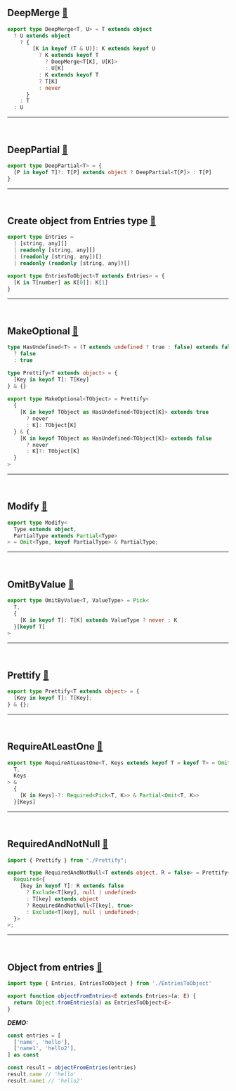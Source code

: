 ## DeepMerge [🔗](/snippets/typescript/DeepMerge.ts)
```ts
export type DeepMerge<T, U> = T extends object
  ? U extends object
    ? {
        [K in keyof (T & U)]: K extends keyof U
          ? K extends keyof T
            ? DeepMerge<T[K], U[K]>
            : U[K]
          : K extends keyof T
          ? T[K]
          : never
      }
    : T
  : U
```

<hr /><br />

## DeepPartial [🔗](/snippets/typescript/DeepPartial.ts)
```ts
export type DeepPartial<T> = {
  [P in keyof T]?: T[P] extends object ? DeepPartial<T[P]> : T[P]
}
```

<hr /><br />

## Create object from Entries type [🔗](/snippets/typescript/EntriesToObject.ts)
```ts
export type Entries =
  | [string, any][]
  | readonly [string, any][]
  | (readonly [string, any])[]
  | readonly (readonly [string, any])[]

export type EntriesToObject<T extends Entries> = {
  [K in T[number] as K[0]]: K[1]
}
```

<hr /><br />

## MakeOptional [🔗](/snippets/typescript/MakeOptional.ts)
```ts
type HasUndefined<T> = (T extends undefined ? true : false) extends false
  ? false
  : true

type Prettify<T extends object> = {
  [Key in keyof T]: T[Key]
} & {}
  
export type MakeOptional<TObject> = Prettify<
  {
    [K in keyof TObject as HasUndefined<TObject[K]> extends true
      ? never
      : K]: TObject[K]
  } & {
    [K in keyof TObject as HasUndefined<TObject[K]> extends false
      ? never
      : K]?: TObject[K]
  }
>
```

<hr /><br />

## Modify [🔗](/snippets/typescript/Modify.ts)
```ts
export type Modify<
  Type extends object,
  PartialType extends Partial<Type>
> = Omit<Type, keyof PartialType> & PartialType;
```

<hr /><br />

## OmitByValue [🔗](/snippets/typescript/OmitByValue.ts)
```ts
export type OmitByValue<T, ValueType> = Pick<
  T,
  {
    [K in keyof T]: T[K] extends ValueType ? never : K
  }[keyof T]
>
```

<hr /><br />

## Prettify [🔗](/snippets/typescript/Prettify.ts)
```ts
export type Prettify<T extends object> = {
  [Key in keyof T]: T[Key];
} & {};
```

<hr /><br />

## RequireAtLeastOne [🔗](/snippets/typescript/RequireAtLeastOne.ts)
```ts
export type RequireAtLeastOne<T, Keys extends keyof T = keyof T> = Omit<
  T,
  Keys
> &
  {
    [K in Keys]-?: Required<Pick<T, K>> & Partial<Omit<T, K>>
  }[Keys]
```

<hr /><br />

## RequiredAndNotNull [🔗](/snippets/typescript/RequiredAndNotNull.ts)
```ts
import { Prettify } from "./Prettify";

export type RequiredAndNotNull<T extends object, R = false> = Prettify<
  Required<{
    [key in keyof T]: R extends false
      ? Exclude<T[key], null | undefined>
      : T[key] extends object
      ? RequiredAndNotNull<T[key], true>
      : Exclude<T[key], null | undefined>;
  }>
>;
```

<hr /><br />

## Object from entries [🔗](/snippets/typescript/objectFromEntries.ts)
```ts
import type { Entries, EntriesToObject } from './EntriesToObject'

export function objectFromEntries<E extends Entries>(a: E) {
  return Object.fromEntries(a) as EntriesToObject<E>
}
```
***DEMO:***

```ts
const entries = [
  ['name', 'hello'],
  ['name1', 'hello2'],
] as const

const result = objectFromEntries(entries)
result.name // 'hello'
result.name1 // 'hello2'
```
